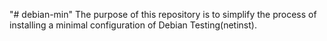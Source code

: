 "# debian-min" 
The purpose of this repository is to simplify the process of installing a minimal configuration of Debian Testing(netinst).